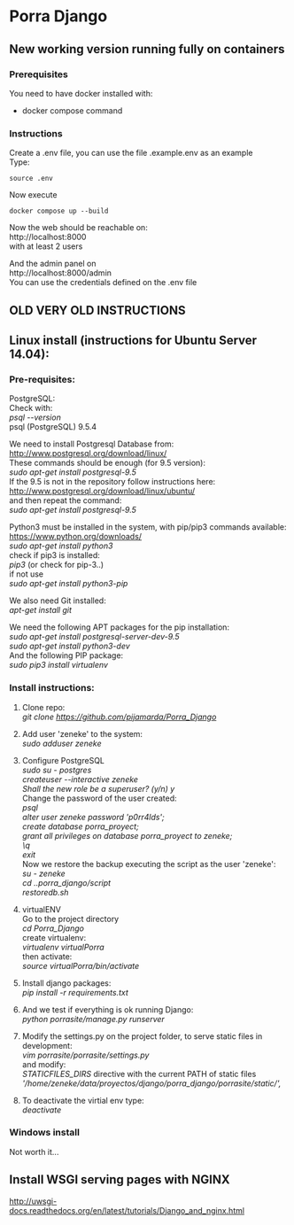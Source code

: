 # Porra Django

## New working version running fully on containers

### Prerequisites

You need to have docker installed with:  
- docker compose command

### Instructions

Create a .env file, you can use the file .example.env as an example  
Type:  
```
source .env
```
Now execute  
```
docker compose up --build  
```
Now the web should be reachable on:  
http://localhost:8000  
with at least 2 users

And the admin panel on  
http://localhost:8000/admin  
You can use the credentials defined on the .env file

## OLD VERY OLD INSTRUCTIONS  

## Linux install (instructions for Ubuntu Server 14.04):

### Pre-requisites:

PostgreSQL:  
Check with:  
*psql --version*  
psql (PostgreSQL) 9.5.4

We need to install Postgresql Database from:  
http://www.postgresql.org/download/linux/  
These commands should be enough (for 9.5 version):  
*sudo apt-get install postgresql-9.5*  
If the 9.5 is not in the repository follow instructions here:  
http://www.postgresql.org/download/linux/ubuntu/  
and then repeat the command:  
*sudo apt-get install postgresql-9.5*  

Python3 must be installed in the system, with pip/pip3 commands available:  
https://www.python.org/downloads/  
*sudo apt-get install python3*  
check if pip3 is installed:  
*pip3* (or check for pip-3..)  
if not use  
*sudo apt-get install python3-pip*  

We also need Git installed:  
*apt-get install git*  

We need the following APT packages for the pip installation:  
*sudo apt-get install postgresql-server-dev-9.5*  
*sudo apt-get install python3-dev*  
And the following PIP package:  
*sudo pip3 install virtualenv*  

### Install instructions:

1. Clone repo:  
*git clone https://github.com/pijamarda/Porra_Django*

2. Add user 'zeneke' to the system:  
*sudo adduser zeneke*  

3. Configure PostgreSQL  
*sudo su - postgres*  
*createuser --interactive zeneke*  
*Shall the new role be a superuser? (y/n) y*  
Change the password of the user created:  
*psql*  
*alter user zeneke password 'p0rr4lds';*  
*create database porra_proyect;*  
*grant all privileges on database porra_proyect to zeneke;*   
*\q*  
*exit*  
Now we restore the backup executing the script as the user 'zeneke':  
*su - zeneke*  
*cd ..porra_django/script*    
*restoredb.sh*  

4. virtualENV  
Go to the project directory  
*cd Porra_Django*  
create virtualenv:  
*virtualenv virtualPorra*  
then activate:  
*source virtualPorra/bin/activate*  

5. Install django packages:  
*pip install -r requirements.txt*    

6. And we test if everything is ok running Django:  
*python porrasite/manage.py runserver*  

7. Modify the settings.py on the project folder, to serve static files in development:  
*vim porrasite/porrasite/settings.py*  
and modify:  
*STATICFILES_DIRS* directive with the current PATH of static files  
*'/home/zeneke/data/proyectos/django/porra_django/porrasite/static/',*   

8. To deactivate the virtial env type:  
*deactivate*  


### Windows install

Not worth it...

## Install WSGI serving pages with NGINX
http://uwsgi-docs.readthedocs.org/en/latest/tutorials/Django_and_nginx.html

